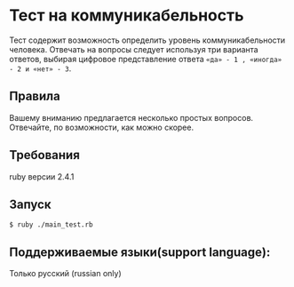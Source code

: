 # Тест на коммуникабельность
Тест содержит возможность определить уровень коммуникабельности человека. Отвечать на вопросы следует используя три варианта ответов, выбирая цифровое представление ответа `«да» - 1 , «иногда»  - 2 и «нет» - 3`.
## Правила
Вашему вниманию предлагается несколько простых вопросов. Отвечайте, по возможности, как можно скорее.
## Требования
ruby версии 2.4.1
## Запуск
```
$ ruby ./main_test.rb
```
## Поддерживаемые языки(support language):
Только русский (russian only)
